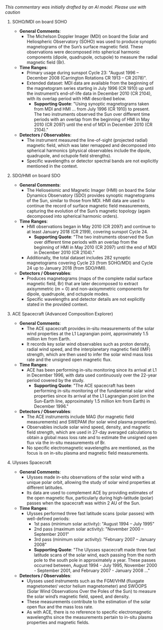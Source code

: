 _This commentary was initially drafted by an AI model. Please use with caution_

1. SOHO/MDI on board SOHO  
   - **General Comments**:  
     - The Michelson Doppler Imager (MDI) on board the Solar and Heliospheric Observatory (SOHO) was used to produce synoptic magnetograms of the Sun’s surface magnetic field. These observations were decomposed into spherical harmonic components (dipole, quadrupole, octupole) to measure the radial magnetic field (Br).  
   - **Time Ranges**:  
     - Primary usage during sunspot Cycle 23: "August 1996 – December 2008 (Carrington Rotations CR 1913 – CR 2078)".  
     - Extended dataset: MDI data are available from the beginning of the magnetogram series starting in July 1996 (CR 1910) up until the instrument’s end-of-life data in December 2010 (CR 2104), with its overlap period with HMI described below.  
       - **Supporting Quote**: "Using synoptic magnetograms taken from MDI and HMI ... from July 1996 (CR 1910) to present. The two instruments observed the Sun over different time periods with an overlap from the beginning of HMI in May 2010 (CR 2097) until the end of MDI in December 2010 (CR 2104)."  
   - **Detectors / Observables**:  
     - The instrument measured the line-of-sight (projected radial) magnetic field, which was later remapped and decomposed into spherical harmonics (physical observables include the dipole, quadrupole, and octupole field strengths).  
     - Specific wavelengths or detector spectral bands are not explicitly mentioned in the context.

2. SDO/HMI on board SDO  
   - **General Comments**:  
     - The Helioseismic and Magnetic Imager (HMI) on board the Solar Dynamics Observatory (SDO) provides synoptic magnetograms of the Sun, similar to those from MDI. HMI data are used to continue the record of surface magnetic field measurements, capturing the evolution of the Sun’s magnetic topology (again decomposed into spherical harmonic orders).  
   - **Time Ranges**:  
     - HMI observations began in May 2010 (CR 2097) and continue to at least January 2018 (CR 2199), covering sunspot Cycle 24.  
       - **Supporting Quote**: "The two instruments observed the Sun over different time periods with an overlap from the beginning of HMI in May 2010 (CR 2097) until the end of MDI in December 2010 (CR 2104)."  
     - Additionally, the total dataset includes 282 synoptic magnetograms covering Cycle 23 (from SOHO/MDI) and Cycle 24 up to January 2018 (from SDO/HMI).  
   - **Detectors / Observables**:  
     - Produces magnetograms (maps of the complete radial surface magnetic field, Br) that are later decomposed to extract axisymmetric (m = 0) and non-axisymmetric components for dipole, quadrupole, and octupole modes.
     - Specific wavelengths and detector details are not explicitly stated in the provided context.

3. ACE Spacecraft (Advanced Composition Explorer)  
   - **General Comments**:  
     - The ACE spacecraft provides in-situ measurements of the solar wind properties at the L1 Lagrangian point, approximately 1.5 million km from Earth.  
     - It records key solar wind observables such as proton density, radial wind speed, and the interplanetary magnetic field (IMF) strength, which are then used to infer the solar wind mass loss rate and the unsigned open magnetic flux.  
   - **Time Ranges**:  
     - ACE has been performing in-situ monitoring since its arrival at L1 in December 1996, with data used continuously over the 22-year period covered by the study.  
       - **Supporting Quote**: "The ACE spacecraft has been performing in-situ monitoring of the fundamental solar wind properties since its arrival at the L1 Lagrangian point (on the Sun-Earth line, approximately 1.5 million km from Earth) in December 1996."  
   - **Detectors / Observables**:  
     - The ACE instruments include MAG (for magnetic field measurements) and SWEPAM (for solar wind plasma properties).  
     - Observables include solar wind speed, density, and magnetic field strength, which are used in 27-day averaged calculations to obtain a global mass loss rate and to estimate the unsigned open flux via the in-situ measurements of Br.  
     - No specific electromagnetic wavelengths are mentioned, as the focus is on in-situ plasma and magnetic field measurements.

4. Ulysses Spacecraft  
   - **General Comments**:  
     - Ulysses made in-situ observations of the solar wind with a unique polar orbit, allowing the study of solar wind properties at different latitudes.  
     - Its data are used to complement ACE by providing estimates of the open magnetic flux, particularly during high-latitude (polar) passes when the spacecraft was within 2 AU of the Sun.  
   - **Time Ranges**:  
     - Ulysses performed three fast latitude scans (polar passes) with well-defined periods:  
       - 1st pass (minimum solar activity): "August 1994 – July 1995"  
       - 2nd pass (maximum solar activity): "November 2000 – September 2001"  
       - 3rd pass (minimum solar activity): "February 2007 – January 2008"  
       - **Supporting Quote**: "The Ulysses spacecraft made three fast latitude scans of the solar wind, each passing from the north pole to the south pole in approximately a year. These passes occurred between, August 1994 - July 1995, November 2000 - September 2001, and February 2007 - January 2008 ..."  
   - **Detectors / Observables**:  
     - Ulysses used instruments such as the FGM/VHM (fluxgate magnetometer/ vector helium magnetometer) and SWOOPS (Solar Wind Observations Over the Poles of the Sun) to measure the solar wind’s magnetic field, speed, and density.  
     - These measurements contribute to the estimation of the solar open flux and the mass loss rate.  
     - As with ACE, there is no reference to specific electromagnetic wavelengths since the measurements pertain to in-situ plasma properties and magnetic fields.
